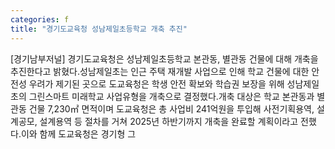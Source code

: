 ```yaml
---
categories: f
title: "경기도교육청 성남제일초등학교 개축 추진"
---
```

[경기남부저널] 경기도교육청은 성남제일초등학교 본관동, 별관동 건물에 대해 개축을 추진한다고 밝혔다.성남제일초는 인근 주택 재개발 사업으로 인해 학교 건물에 대한 안전성 우려가 제기된 곳으로 도교육청은 학생 안전 확보와 학습권 보장을 위해 성남제일초의 그린스마트 미래학교 사업유형을 개축으로 결정했다.개축 대상은 학교 본관동과 별관동 건물 7,230㎡ 면적이며 도교육청은 총 사업비 241억원을 투입해 사전기획용역, 설계공모, 설계용역 등 절차를 거쳐 2025년 하반기까지 개축을 완료할 계획이라고 전했다.이와 함께 도교육청은 경기형 그